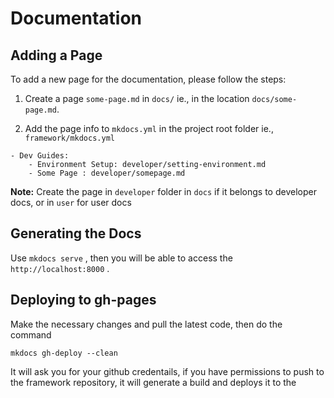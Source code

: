 # Documentation




## Adding a Page

To add a new page for the documentation, please follow the steps: 

1. Create a page `some-page.md` in `docs/` ie., in the location `docs/some-page.md`. 

2. Add the page info to `mkdocs.yml` in the project root folder ie., `framework/mkdocs.yml`
```
- Dev Guides:
    - Environment Setup: developer/setting-environment.md
    - Some Page : developer/somepage.md

```
**Note:** Create the page in `developer` folder in `docs` if it belongs to developer docs, or in `user` for user docs

## Generating the Docs 

Use `mkdocs serve` , then you will be able to access the `http://localhost:8000` . 


## Deploying to gh-pages

Make the necessary changes and pull the latest code, then do the command 
```
mkdocs gh-deploy --clean
```
It will ask you for your github credentails, if you have permissions to push to the framework repository, it will generate a build and deploys it to the 
